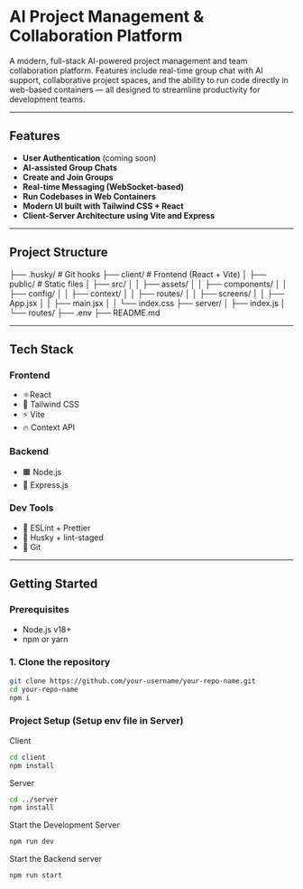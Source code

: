 # AI Project Management & Collaboration Platform

A modern, full-stack AI-powered project management and team collaboration platform. Features include real-time group chat with AI support, collaborative project spaces, and the ability to run code directly in web-based containers — all designed to streamline productivity for development teams.

---

## Features

-  **User Authentication** (coming soon)
-  **AI-assisted Group Chats**
-  **Create and Join Groups**
-  **Real-time Messaging (WebSocket-based)**
-  **Run Codebases in Web Containers**
-  **Modern UI built with Tailwind CSS + React**
-  **Client-Server Architecture using Vite and Express**

---

##  Project Structure

├── .husky/ # Git hooks
├── client/ # Frontend (React + Vite)
│ ├── public/ # Static files
│ ├── src/
│ │ ├── assets/ 
│ │ ├── components/ 
│ │ ├── config/ 
│ │ ├── context/ 
│ │ ├── routes/ 
│ │ ├── screens/ 
│ │ ├── App.jsx 
│ │ ├── main.jsx
│ │ └── index.css 
├── server/ 
│ ├── index.js
│ └── routes/
├── .env 
├── README.md 


---

##  Tech Stack

### Frontend
- ⚛️React
- 💨 Tailwind CSS
- ⚡ Vite
- 🔥 Context API

### Backend
- 🟧 Node.js
- 🚂 Express.js

### Dev Tools
- 🧪 ESLint + Prettier
- 🐶 Husky + lint-staged
- 🐙 Git

---

## Getting Started

### Prerequisites
- Node.js v18+
- npm or yarn

### 1. Clone the repository

```bash
git clone https://github.com/your-username/your-repo-name.git
cd your-repo-name
npm i 
```
### Project Setup (Setup env file in Server)
Client
```bash
cd client
npm install
```
Server
```bash
cd ../server
npm install
```
Start the Development Server
```bash
npm run dev
```
Start the Backend server
```bash
npm run start
```


